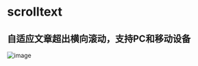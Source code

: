 # scrolltext
## 自适应文章超出横向滚动，支持PC和移动设备
![image](http://sandbox.runjs.cn/uploads/rs/299/snq67pow/gif.gif)
